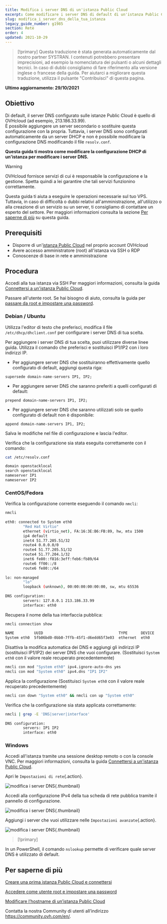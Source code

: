 ```yaml
---
title: Modifica i server DNS di un'istanza Public Cloud
excerpt: Come modificare i server DNS di default di un'istanza Public Cloud
slug: modifica_i_server_dns_della_tua_istanza
legacy_guide_number: g1985
section: Rete
order: 4
updated: 2021-10-29
---
```


> [!primary]
> Questa traduzione è stata generata automaticamente dal nostro partner SYSTRAN. I contenuti potrebbero presentare imprecisioni, ad esempio la nomenclatura dei pulsanti o alcuni dettagli tecnici. In caso di dubbi consigliamo di fare riferimento alla versione inglese o francese della guida. Per aiutarci a migliorare questa traduzione, utilizza il pulsante "Contribuisci" di questa pagina.
>

**Ultimo aggiornamento: 29/10/2021**

## Obiettivo

Di default, il server DNS configurato sulle istanze Public Cloud è quello di OVHcloud (ad esempio, 213.186.33.99).<br>
È possibile aggiungere un server secondario o sostituire questa configurazione con la propria. Tuttavia, i server DNS sono configurati automaticamente da un server DHCP e non è possibile modificare la configurazione DNS modificando il file `resolv.conf`.

**Questa guida ti mostra come modificare la configurazione DHCP di un'istanza per modificare i server DNS.**

> [!warning]
> OVHcloud fornisce servizi di cui è responsabile la configurazione e la gestione. Spetta quindi a lei garantire che tali servizi funzionino correttamente.
>
> Questa guida ti aiuta a eseguire le operazioni necessarie sul tuo VPS. Tuttavia, in caso di difficoltà o dubbi relativi all'amministrazione, all'utilizzo o alla creazione di un servizio su un server, ti consigliamo di contattare un esperto del settore. Per maggiori informazioni consulta la sezione [Per saperne di più](#gofurther) su questa guida.
>

## Prerequisiti

- Disporre di un'[istanza Public Cloud](https://www.ovhcloud.com/it/public-cloud/) nel proprio account OVHcloud
- Avere accesso amministratore (root) all'istanza via SSH o RDP
- Conoscenze di base in rete e amministrazione

## Procedura

Accedi alla tua istanza via SSH Per maggiori informazioni, consulta la guida [Connettersi a un'istanza Public Cloud](https://docs.ovh.com/it/public-cloud/primi-passi-public-cloud/#connect-to-instance).

Passare all'utente root. Se hai bisogno di aiuto, consulta la guida per [passare da root e impostare una password](https://docs.ovh.com/it/public-cloud/imposta_una_password_amministratore/).

### Debian / Ubuntu

Utilizza l'editor di testo che preferisci, modifica il file `/etc/dhcp/dhclient.conf` per configurare i server DNS di tua scelta.

Per aggiungere i server DNS di tua scelta, puoi utilizzare diverse linee guida. Utilizza il comando che preferisci e sostituisci IP1/IP2 con i loro indirizzi IP.

- Per aggiungere server DNS che sostituiranno effettivamente quello configurato di default, aggiungi questa riga:
  
```console
supersede domain-name-servers IP1, IP2;
```

- Per aggiungere server DNS che saranno preferiti a quelli configurati di default:
    
```console
prepend domain-name-servers IP1, IP2;
```

- Per aggiungere server DNS che saranno utilizzati solo se quello configurato di default non è disponibile:
    
```console
append domain-name-servers IP1, IP2;
```

Salva le modifiche nel file di configurazione e lascia l'editor.

Verifica che la configurazione sia stata eseguita correttamente con il comando:

```bash
cat /etc/resolv.conf

domain openstacklocal
search openstacklocal
nameserver IP1
nameserver IP2
```

### CentOS/Fedora

Verifica la configurazione corrente eseguendo il comando `nmcli`:

```bash
nmcli
 
eth0: connected to System eth0
        "Red Hat Virtio"
        ethernet (virtio_net), FA:16:3E:B6:FB:89, hw, mtu 1500
        ip4 default
        inet4 51.77.205.51/32
        route4 0.0.0.0/0
        route4 51.77.205.51/32
        route4 51.77.204.1/32
        inet6 fe80::f816:3eff:feb6:fb89/64
        route6 ff00::/8
        route6 fe80::/64
 
lo: non-managed
        "lo"
        loopback (unknown), 00:00:00:00:00:00, sw, mtu 65536
 
DNS configuration:
        servers: 127.0.0.1 213.186.33.99
        interface: eth0
```

Recupera il nome della tua interfaccia pubblica:

```bash
nmcli connection show
 
NAME         UUID                                  TYPE      DEVICE
System eth0  5fb06bd0-0bb0-7ffb-45f1-d6edd65f3e03  ethernet  eth0
```

Disattiva la modifica automatica dei DNS e aggiungi gli indirizzi IP (sostituisci IP1/IP2) dei server DNS che vuoi configurare. (Sostituisci `System eth0` con il valore reale recuperato precedentemente)

```bash
nmcli con mod "System eth0" ipv4.ignore-auto-dns yes
nmcli con mod "System eth0" ipv4.dns "IP1 IP2"
```

Applica la configurazione (Sostituisci `System eth0` con il valore reale recuperato precedentemente)

```bash
nmcli con down "System eth0" && nmcli con up "System eth0"
```

Verifica che la configurazione sia stata applicata correttamente:

```bash
nmcli | grep -E 'DNS|server|interface'
 
DNS configuration:
        servers: IP1 IP2
        interface: eth0
```

### Windows

Accedi all'istanza tramite una sessione desktop remoto o con la console VNC. Per maggiori informazioni, consulta la guida [Connettersi a un'istanza Public Cloud](https://docs.ovh.com/it/public-cloud/primi-passi-public-cloud/#connect-to-instance).

Apri le `Impostazioni di rete`{.action}.

![modifica i server DNS](images/changednsservers1.png){.thumbnail}

Accedi alla configurazione IPv4 della tua scheda di rete pubblica tramite il pannello di configurazione.

![modifica i server DNS](images/changednsservers2.png){.thumbnail}

Aggiungi i server che vuoi utilizzare nelle `Impostazioni avanzate`{.action}.

![modifica i server DNS](images/changednsservers3.png){.thumbnail}

> [!primary]
>
In un PowerShell, il comando `nslookup` permette di verificare quale server DNS è utilizzato di default.
>

## Per saperne di più <a name="gofurther"></a>

[Creare una prima istanza Public Cloud e connettersi](https://docs.ovh.com/it/public-cloud/primi-passi-public-cloud/)

[Accedere come utente root e impostare una password](https://docs.ovh.com/it/public-cloud/imposta_una_password_amministratore/)

[Modificare l’hostname di un’istanza Public Cloud](https://docs.ovh.com/it/public-cloud/modifica_lhostname_della_tua_istanza/)

Contatta la nostra Community di utenti all’indirizzo <https://community.ovh.com/en/>.